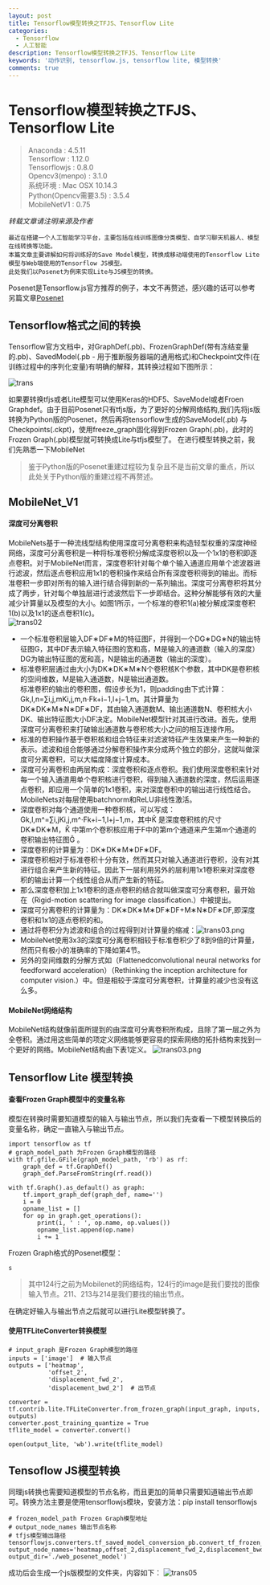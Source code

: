 ```yaml
---
layout: post
title: Tensorflow模型转换之TFJS、Tensorflow Lite
categories:
  - Tensorflow
  - 人工智能
description: Tensorflow模型转换之TFJS、Tensorflow Lite
keywords: '动作识别, tensorflow.js, tensorflow lite, 模型转换'
comments: true
---
```


# Tensorflow模型转换之TFJS、Tensorflow Lite

> Anaconda : 4.5.11  
> Tensorflow : 1.12.0  
> Tensorflowjs : 0.8.0  
> Opencv3\(menpo\) : 3.1.0  
> 系统环境 : Mac OSX 10.14.3  
> Python\(Opencv需要3.5\) : 3.5.4  
> MobileNetV1 : 0.75

_转载文章请注明来源及作者_

```
最近在搭建一个人工智能学习平台，主要包括在线训练图像分类模型、自学习聊天机器人、模型在线转换等功能。  
本篇文章主要讲解如何将训练好的Save Model模型，转换成移动端使用的Tensorflow Lite模型与Web端使用的Tensorflow JS模型。  
此处我们以Posenet为例来实现Lite与JS模型的转换。
```

Posenet是Tensorflow.js官方推荐的例子，本文不再赘述，感兴趣的话可以参考另篇文章[Posenet](http://www.kuture.com.cn/2019/01/24/PoseNet动作识别/)

## Tensorflow格式之间的转换

Tensorflow官方文档中，对GraphDef\(.pb\)、FrozenGraphDef\(带有冻结变量的.pb\)、SavedModel\(.pb - 用于推断服务器端的通用格式\)和Checkpoint文件\(在训练过程中的序列化变量\)有明确的解释，其转换过程如下图所示：

![trans](/images/posts/AI/tranlite01.jpg)

如果要转换tfjs或者Lite模型可以使用Keras的HDF5、SaveModel或者Froen Graphdef。由于目前Posenet只有tfjs版，为了更好的分解网络结构,我们先将js版转换为Python版的Posenet，然后再将tensorflow生成的SaveModel\(.pb\) 与 Checkpoints\(.ckpt\)，使用freeze\_graph固化得到Frozen Graph\(.pb\)，此时的Frozen Graph\(.pb\)模型就可转换成Lite与tfjs模型了。
在进行模型转换之前，我们先熟悉一下MobileNet

> 鉴于Python版的Posenet重建过程较为复杂且不是当前文章的重点，所以此处关于Python版的重建过程不再赘述。

## MobileNet\_V1

#### 深度可分离卷积
MobileNets基于一种流线型结构使用深度可分离卷积来构造轻型权重的深度神经网络，深度可分离卷积是一种将标准卷积分解成深度卷积以及一个1x1的卷积即逐点卷积。对于MobileNet而言，深度卷积针对每个单个输入通道应用单个滤波器进行滤波，然后逐点卷积应用1x1的卷积操作来结合所有深度卷积得到的输出。而标准卷积一步即对所有的输入进行结合得到新的一系列输出。深度可分离卷积将其分成了两步，针对每个单独层进行滤波然后下一步即结合。这种分解能够有效的大量减少计算量以及模型的大小。如图1所示，一个标准的卷积1\(a\)被分解成深度卷积1\(b\)以及1x1的逐点卷积1\(c\)。   
![trans02](/images/posts/AI/trans02.png)

* 一个标准卷积层输入DF∗DF∗M的特征图F，并得到一个DG∗DG∗N的输出特征图G，其中DF表示输入特征图的宽和高，M是输入的通道数（输入的深度）DG为输出特征图的宽和高，N是输出的通道数（输出的深度）。  
* 标准卷积层通过由大小为DK∗DK∗M∗N个卷积核K个参数，其中DK是卷积核的空间维数，M是输入通道数，N是输出通道数。  
标准卷积的输出的卷积图，假设步长为1，则padding由下式计算：Gk,l,n=∑i,j,mKi,j,m,n⋅Fk+i−1,l+j−1,m。其计算量为DK∗DK∗M∗N∗DF∗DF，其由输入通道数M、输出通道数N、卷积核大小DK、输出特征图大小DF决定。MobileNet模型针对其进行改进。首先，使用深度可分离卷积来打破输出通道数与卷积核大小之间的相互连接作用。  
* 标准的卷积操作基于卷积核和组合特征来对滤波特征产生效果来产生一种新的表示。滤波和组合能够通过分解卷积操作来分成两个独立的部分，这就叫做深度可分离卷积，可以大幅度降度计算成本。  
* 深度可分离卷积由两层构成：深度卷积和逐点卷积。我们使用深度卷积来针对每一个输入通道用单个卷积核进行卷积，得到输入通道数的深度，然后运用逐点卷积，即应用一个简单的1x1卷积，来对深度卷积中的输出进行线性结合。MobileNets对每层使用batchnorm和ReLU非线性激活。  
* 深度卷积对每个通道使用一种卷积核，可以写成：Gk,l,m^=∑i,jKi,j,m^⋅Fk+i−1,l+j−1,m，其中K̂ 是深度卷积核的尺寸DK∗DK∗M，K̂ 中第m个卷积核应用于F中的第m个通道来产生第m个通道的卷积输出特征图Ĝ 。  
* 深度卷积的计算量为：DK∗DK∗M∗DF∗DF。  
* 深度卷积相对于标准卷积十分有效，然而其只对输入通道进行卷积，没有对其进行组合来产生新的特征。因此下一层利用另外的层利用1x1卷积来对深度卷积的输出计算一个线性组合从而产生新的特征。  
* 那么深度卷积加上1x1卷积的逐点卷积的结合就叫做深度可分离卷积，最开始在（Rigid-motion scattering for image classification.）中被提出。  
* 深度可分离卷积的计算量为：DK∗DK∗M∗DF∗DF+M∗N∗DF∗DF,即深度卷积和1x1的逐点卷积的和。  
* 通过将卷积分为滤波和组合的过程得到对计算量的缩减：![trans03.png](/images/posts/AI/trans03.png)
* MobileNet使用3x3的深度可分离卷积相较于标准卷积少了8到9倍的计算量，然而只有极小的准确率的下降如第4节。  
* 另外的空间维数的分解方式如（Flattenedconvolutional neural networks for feedforward acceleration）（Rethinking the inception architecture for computer vision.）中。但是相较于深度可分离卷积，计算量的减少也没有这么多。

#### MobileNet网络结构
MobileNet结构就像前面所提到的由深度可分离卷积所构成，且除了第一层之外为全卷积。通过用这些简单的项定义网络能够更容易的探索网络的拓扑结构来找到一个更好的网络。MobileNet结构由下表1定义。
![trans03.png](/images/posts/AI/trans04.png)

## Tensorflow Lite 模型转换
#### 查看Frozen Graph模型中的变量名称
模型在转换时需要知道模型的输入与输出节点，所以我们先查看一下模型转换后的变量名称，确定一直输入与输出节点。

```
import tensorflow as tf
# graph_model_path 为Frozen Graph模型的路径
with tf.gfile.GFile(graph_model_path, 'rb') as rf:
    graph_def = tf.GraphDef()
    graph_def.ParseFromString(rf.read())

with tf.Graph().as_default() as graph:
    tf.import_graph_def(graph_def, name='')
    i = 0
    opname_list = []
    for op in graph.get_operations():
        print(i, ' : ', op.name, op.values())
        opname_list.append(op.name)
        i += 1
```

Frozen Graph格式的Posenet模型：

```
s
```
>其中124行之前为Mobilenet的网络结构，124行的image是我们要找的图像输入节点。211、213与214是我们要找的输出节点。

在确定好输入与输出节点之后就可以进行Lite模型转换了。
#### 使用TFLiteConverter转换模型
```
# input_graph 是Frozen Graph模型的路径
inputs = ['image']  # 输入节点
outputs = ['heatmap',
           'offset_2',
           'displacement_fwd_2',
           'displacement_bwd_2']  # 出节点

converter = tf.contrib.lite.TFLiteConverter.from_frozen_graph(input_graph, inputs, outputs)
converter.post_training_quantize = True
tflite_model = converter.convert()

open(output_lite, 'wb').write(tflite_model)
```
## Tensoflow JS模型转换
同理js转换也需要知道模型的节点名称，而且更加的简单只需要知道输出节点即可。转换方法主要是使用tensorflowjs模块，安装方法：pip install tensorflowjs

```
# frozen_model_path Frozen Graph模型地址
# output_node_names 输出节点名称
# tfjs模型输出路径
tensorflowjs.converters.tf_saved_model_conversion_pb.convert_tf_frozen_model(frozen_model_path='./Frozen_Model.pb',
output_node_names='heatmap,offset_2,displacement_fwd_2,displacement_bwd_2',
output_dir='./web_posenet_model')
```
成功后会生成一个js版模型的文件夹，内容如下：
![trans05](/images/posts/AI/trans05.png)
